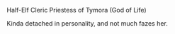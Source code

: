 Half-Elf Cleric
Priestess of Tymora (God of Life)

Kinda detached in personality, and not much fazes her.